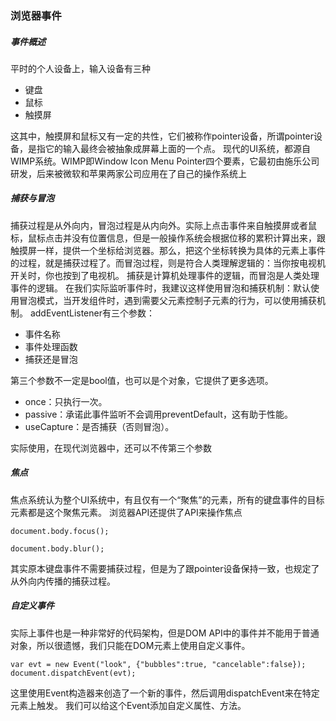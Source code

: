 ### 浏览器事件

##### 事件概述
平时的个人设备上，输入设备有三种
* 键盘
* 鼠标
* 触摸屏

这其中，触摸屏和鼠标又有一定的共性，它们被称作pointer设备，所谓pointer设备，是指它的输入最终会被抽象成屏幕上面的一个点。
现代的UI系统，都源自WIMP系统。WIMP即Window Icon Menu Pointer四个要素，它最初由施乐公司研发，后来被微软和苹果两家公司应用在了自己的操作系统上

##### 捕获与冒泡
捕获过程是从外向内，冒泡过程是从内向外。实际上点击事件来自触摸屏或者鼠标，鼠标点击并没有位置信息，但是一般操作系统会根据位移的累积计算出来，跟触摸屏一样，提供一个坐标给浏览器。那么，把这个坐标转换为具体的元素上事件的过程，就是捕获过程了。而冒泡过程，则是符合人类理解逻辑的：当你按电视机开关时，你也按到了电视机。
捕获是计算机处理事件的逻辑，而冒泡是人类处理事件的逻辑。
在我们实际监听事件时，我建议这样使用冒泡和捕获机制：默认使用冒泡模式，当开发组件时，遇到需要父元素控制子元素的行为，可以使用捕获机制。
addEventListener有三个参数：
* 事件名称
* 事件处理函数
* 捕获还是冒泡

第三个参数不一定是bool值，也可以是个对象，它提供了更多选项。
* once：只执行一次。
* passive：承诺此事件监听不会调用preventDefault，这有助于性能。
* useCapture：是否捕获（否则冒泡）。

实际使用，在现代浏览器中，还可以不传第三个参数

##### 焦点
焦点系统认为整个UI系统中，有且仅有一个“聚焦”的元素，所有的键盘事件的目标元素都是这个聚焦元素。
浏览器API还提供了API来操作焦点
```
document.body.focus();

document.body.blur();
```
其实原本键盘事件不需要捕获过程，但是为了跟pointer设备保持一致，也规定了从外向内传播的捕获过程。

##### 自定义事件
实际上事件也是一种非常好的代码架构，但是DOM API中的事件并不能用于普通对象，所以很遗憾，我们只能在DOM元素上使用自定义事件。
```
var evt = new Event("look", {"bubbles":true, "cancelable":false});
document.dispatchEvent(evt);
```
这里使用Event构造器来创造了一个新的事件，然后调用dispatchEvent来在特定元素上触发。
我们可以给这个Event添加自定义属性、方法。
